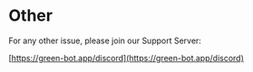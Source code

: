 # Other

For any other issue, please join our Support Server:&#x20;

[https://green-bot.app/discord](https://green-bot.app/discord)
